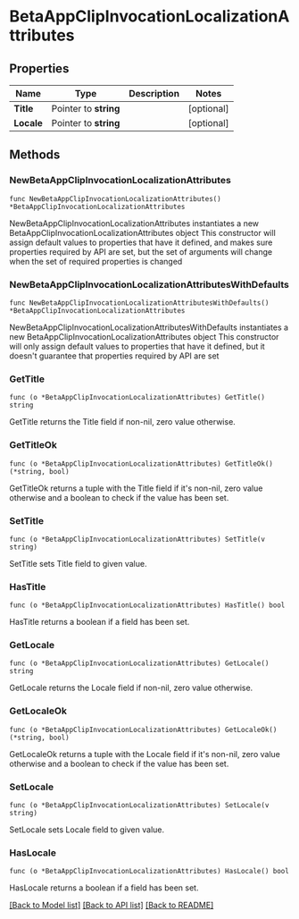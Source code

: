 # BetaAppClipInvocationLocalizationAttributes

## Properties

Name | Type | Description | Notes
------------ | ------------- | ------------- | -------------
**Title** | Pointer to **string** |  | [optional] 
**Locale** | Pointer to **string** |  | [optional] 

## Methods

### NewBetaAppClipInvocationLocalizationAttributes

`func NewBetaAppClipInvocationLocalizationAttributes() *BetaAppClipInvocationLocalizationAttributes`

NewBetaAppClipInvocationLocalizationAttributes instantiates a new BetaAppClipInvocationLocalizationAttributes object
This constructor will assign default values to properties that have it defined,
and makes sure properties required by API are set, but the set of arguments
will change when the set of required properties is changed

### NewBetaAppClipInvocationLocalizationAttributesWithDefaults

`func NewBetaAppClipInvocationLocalizationAttributesWithDefaults() *BetaAppClipInvocationLocalizationAttributes`

NewBetaAppClipInvocationLocalizationAttributesWithDefaults instantiates a new BetaAppClipInvocationLocalizationAttributes object
This constructor will only assign default values to properties that have it defined,
but it doesn't guarantee that properties required by API are set

### GetTitle

`func (o *BetaAppClipInvocationLocalizationAttributes) GetTitle() string`

GetTitle returns the Title field if non-nil, zero value otherwise.

### GetTitleOk

`func (o *BetaAppClipInvocationLocalizationAttributes) GetTitleOk() (*string, bool)`

GetTitleOk returns a tuple with the Title field if it's non-nil, zero value otherwise
and a boolean to check if the value has been set.

### SetTitle

`func (o *BetaAppClipInvocationLocalizationAttributes) SetTitle(v string)`

SetTitle sets Title field to given value.

### HasTitle

`func (o *BetaAppClipInvocationLocalizationAttributes) HasTitle() bool`

HasTitle returns a boolean if a field has been set.

### GetLocale

`func (o *BetaAppClipInvocationLocalizationAttributes) GetLocale() string`

GetLocale returns the Locale field if non-nil, zero value otherwise.

### GetLocaleOk

`func (o *BetaAppClipInvocationLocalizationAttributes) GetLocaleOk() (*string, bool)`

GetLocaleOk returns a tuple with the Locale field if it's non-nil, zero value otherwise
and a boolean to check if the value has been set.

### SetLocale

`func (o *BetaAppClipInvocationLocalizationAttributes) SetLocale(v string)`

SetLocale sets Locale field to given value.

### HasLocale

`func (o *BetaAppClipInvocationLocalizationAttributes) HasLocale() bool`

HasLocale returns a boolean if a field has been set.


[[Back to Model list]](../README.md#documentation-for-models) [[Back to API list]](../README.md#documentation-for-api-endpoints) [[Back to README]](../README.md)


